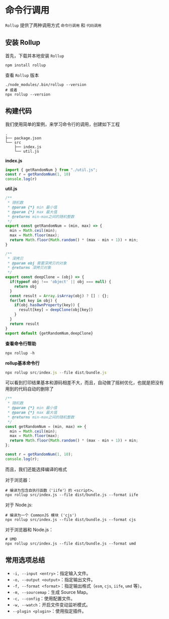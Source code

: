 # 命令行调用

`Rollup` 提供了两种调用方式 `命令行调用` 和 `代码调用`

## 安装 Rollup

首先，下载并本地安装 `Rollup`

```
npm install rollup
```

查看 `Rollup` 版本

```shell
./node_modules/.bin/rollup --version
# 或者
npx rollup --version
```

## 构建代码

我们使用简单的案例，来学习命令行的调用，创建如下工程

```text
.
├── package.json
└── src
    ├── index.js
    └── util.js
```

**index.js**

```javascript
import { getRandomNum } from "./util.js";
const r = getRandomNum(1, 10)
console.log(r)
```

**util.js**

```javascript
/**
 * 随机数
 * @param {*} min 最小值
 * @param {*} max 最大值
 * @returns min-max之间的随机整数
 */
export const getRandomNum = (min, max) => {
  min = Math.ceil(min);
  max = Math.floor(max);
  return Math.floor(Math.random() * (max - min + 1)) + min;
}

/**
 * 深拷贝
 * @param obj 需要深拷贝的对象
 * @returns 深拷贝对象
 */
export const deepClone = (obj) => {
  if(typeof obj !== 'object' || obj === null) {
    return obj
  }
  const result = Array.isArray(obj) ? [] : {};
  for(let key in obj) {
    if(obj.hasOwnProperty(key)) {
      result[key] = deepClone(obj[key])
    }
  }
  return result
}
export default {getRandomNum,deepClone}
```

**查看命令行帮助**

```shell
npx rollup -h
```

**rollup基本命令行**

```javascript
npx rollup src/index.js --file dist/bundle.js
```

可以看到打印结果基本和源码相差不大，而且，自动做了摇树优化，也就是把没有用到的代码自动的删除了

```javascript
/**
 * 随机数
 * @param {*} min 最小值
 * @param {*} max 最大值
 * @returns min-max之间的随机整数
 */
const getRandomNum = (min, max) => {
  min = Math.ceil(min);
  max = Math.floor(max);
  return Math.floor(Math.random() * (max - min + 1)) + min;
};

const r = getRandomNum(1, 10);
console.log(r);
```

而且，我们还能选择编译的格式

对于浏览器：

```shell
# 编译为包含自执行函数（'iife'）的 <script>。
npx rollup src/index.js --file dist/bundle.js --format iife
```

对于 Node.js:

```shell
# 编译为一个 CommonJS 模块 ('cjs')
npx rollup src/index.js --file dist/bundle.js --format cjs
```

对于浏览器和 Node.js：

```shell
# UMD
npx rollup src/index.js --file dist/bundle.js --format umd
```

## 常用选项总结

- `-i, --input <entry>`：指定输入文件。
- `-o, --output <output>`：指定输出文件。
- `-f, --format <format>`：指定输出格式（`esm`, `cjs`, `iife`, `umd` 等）。
- `-m, --sourcemap`：生成 Source Map。
- `-c, --config`：使用配置文件。
- `-w, --watch`：开启文件变动监听模式。
- `--plugin <plugin>`：使用指定插件。